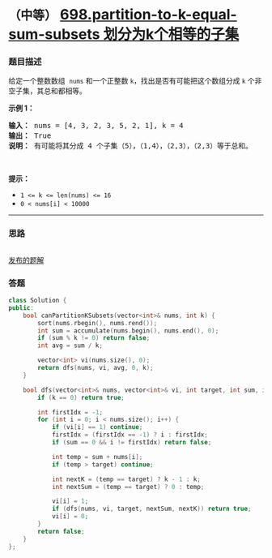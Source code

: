 # `（中等）` [698.partition-to-k-equal-sum-subsets 划分为k个相等的子集](https://leetcode-cn.com/problems/partition-to-k-equal-sum-subsets/)

### 题目描述
<p>给定一个整数数组&nbsp;&nbsp;<code>nums</code> 和一个正整数 <code>k</code>，找出是否有可能把这个数组分成 <code>k</code> 个非空子集，其总和都相等。</p>

<p><strong>示例 1：</strong></p>

<pre><strong>输入：</strong> nums = [4, 3, 2, 3, 5, 2, 1], k = 4
<strong>输出：</strong> True
<strong>说明：</strong> 有可能将其分成 4 个子集（5），（1,4），（2,3），（2,3）等于总和。</pre>

<p>&nbsp;</p>

<p><strong>提示：</strong></p>

<ul>
	<li><code>1 &lt;= k &lt;= len(nums) &lt;= 16</code></li>
	<li><code>0 &lt; nums[i] &lt; 10000</code></li>
</ul>


---
### 思路
```
```

[发布的题解](https://leetcode-cn.com/problems/partition-to-k-equal-sum-subsets/solution/partition-to-k-equal-sum-subsets-by-ikar-f207/)

### 答题
``` C++
class Solution {
public:
    bool canPartitionKSubsets(vector<int>& nums, int k) {
        sort(nums.rbegin(), nums.rend());
        int sum = accumulate(nums.begin(), nums.end(), 0);
        if (sum % k != 0) return false;
        int avg = sum / k;

        vector<int> vi(nums.size(), 0);
        return dfs(nums, vi, avg, 0, k);
    }

    bool dfs(vector<int>& nums, vector<int>& vi, int target, int sum, int k) {
        if (k == 0) return true;

        int firstIdx = -1;
        for (int i = 0; i < nums.size(); i++) {
            if (vi[i] == 1) continue;
            firstIdx = (firstIdx == -1) ? i : firstIdx;
            if (sum == 0 && i != firstIdx) return false;

            int temp = sum + nums[i];
            if (temp > target) continue;

            int nextK = (temp == target) ? k - 1 : k;
            int nextSum = (temp == target) ? 0 : temp;

            vi[i] = 1;
            if (dfs(nums, vi, target, nextSum, nextK)) return true;
            vi[i] = 0;
        }
        return false;
    }
};
```




